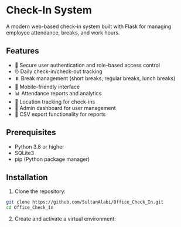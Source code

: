 # Check-In System

A modern web-based check-in system built with Flask for managing employee attendance, breaks, and work hours.

## Features

- 🔐 Secure user authentication and role-based access control
- ⏰ Daily check-in/check-out tracking
- ⏸️ Break management (short breaks, regular breaks, lunch breaks)
- 📱 Mobile-friendly interface
- 📊 Attendance reports and analytics
- 📍 Location tracking for check-ins
- 👥 Admin dashboard for user management
- 📄 CSV export functionality for reports

## Prerequisites

- Python 3.8 or higher
- SQLite3
- pip (Python package manager)

## Installation

1. Clone the repository:
```bash
git clone https://github.com/SultanAlabi/Office_Check_In.git
cd Office_Check_In
```

2. Create and activate a virtual environment:
```